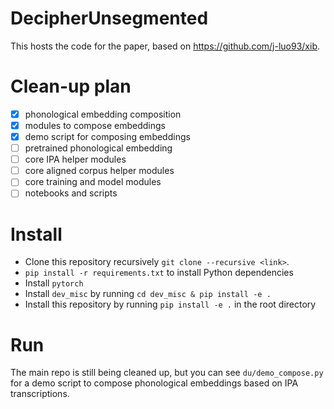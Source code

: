 # DecipherUnsegmented
This hosts the code for the paper, based on https://github.com/j-luo93/xib.

# Clean-up plan
* [x] phonological embedding composition
* [x] modules to compose embeddings
* [x] demo script for composing embeddings
* [ ] pretrained phonological embedding
* [ ] core IPA helper modules
* [ ] core aligned corpus helper modules
* [ ] core training and model modules
* [ ] notebooks and scripts

# Install
* Clone this repository recursively `git clone --recursive <link>`.
* `pip install -r requirements.txt` to install Python dependencies
* Install `pytorch`
* Install `dev_misc` by running `cd dev_misc & pip install -e .`
* Install this repository by running `pip install -e .` in the root directory

# Run
The main repo is still being cleaned up, but you can see `du/demo_compose.py` for a demo script to compose phonological embeddings
based on IPA transcriptions.